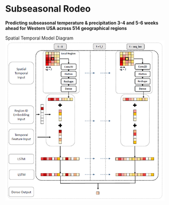 # Subseasonal Rodeo

**Predicting subseasonal temperature & precipitation 3-4 and 5-6 weeks ahead for Western USA across 514 geographical regions**

Spatial Temporal Model Diagram
![Spatial Temporal Model Diagram](spatial_temporal_model_diagram.png)

